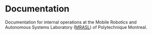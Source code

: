 # Documentation

Documentation for internal operations at the Mobile Robotics and Autonomous Systems Laboratory \([MRASL](http://www.polymtl.ca/robotique-mobile/en "MRASL")\) of Polytechnique Montreal.

